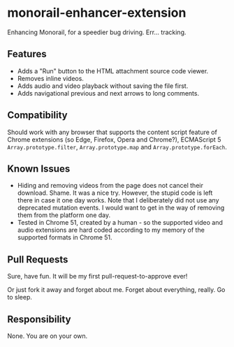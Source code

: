 # monorail-enhancer-extension
Enhancing Monorail, for a speedier bug driving. Err... tracking.

## Features
- Adds a "Run" button to the HTML attachment source code viewer.
- Removes inline videos.
- Adds audio and video playback without saving the file first.
- Adds navigational previous and next arrows to long comments.

## Compatibility
Should work with any browser that supports the content script feature of Chrome extensions (so Edge, Firefox, Opera and Chrome?), ECMAScript 5 `Array.prototype.filter`, `Array.prototype.map` and `Array.prototype.forEach`.

## Known Issues
- Hiding and removing videos from the page does not cancel their download. Shame. It was a nice try.
However, the stupid code is left there in case it one day works. Note that I deliberately did not use any deprecated mutation events. I would want to get in the way of removing them from the platform one day.
- Tested in Chrome 51, created by a human - so the supported video and audio extensions are hard coded according to my memory of the supported formats in Chrome 51.

## Pull Requests
Sure, have fun. It will be my first pull-request-to-approve ever!

Or just fork it away and forget about me. Forget about everything, really. Go to sleep.

## Responsibility
None. You are on your own.
